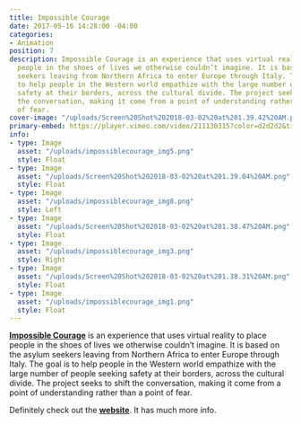```yaml
---
title: Impossible Courage
date: 2017-05-16 14:28:00 -04:00
categories:
- Animation
position: 7
description: Impossible Courage is an experience that uses virtual reality to place
  people in the shoes of lives we otherwise couldn’t imagine. It is based on the asylum
  seekers leaving from Northern Africa to enter Europe through Italy. The goal is
  to help people in the Western world empathize with the large number of people seeking
  safety at their borders, across the cultural divide. The project seeks to shift
  the conversation, making it come from a point of understanding rather than a point
  of fear.
cover-image: "/uploads/Screen%20Shot%202018-03-02%20at%201.39.42%20AM.png"
primary-embed: https://player.vimeo.com/video/211130315?color=d2d2d2&title=0&byline=0&portrait=0
info:
- type: Image
  asset: "/uploads/impossiblecourage_img5.png"
  style: Float
- type: Image
  asset: "/uploads/Screen%20Shot%202018-03-02%20at%201.39.04%20AM.png"
  style: Float
- type: Image
  asset: "/uploads/impossiblecourage_img8.png"
  style: Left
- type: Image
  asset: "/uploads/Screen%20Shot%202018-03-02%20at%201.38.47%20AM.png"
  style: Float
- type: Image
  asset: "/uploads/impossiblecourage_img3.png"
  style: Right
- type: Image
  asset: "/uploads/Screen%20Shot%202018-03-02%20at%201.38.31%20AM.png"
  style: Float
- type: Image
  asset: "/uploads/impossiblecourage_img1.png"
  style: Float
---
```


[**Impossible Courage**](https://www.impossiblecourage.com/) is an experience that uses virtual reality to place people in the shoes of lives we otherwise couldn’t imagine. It is based on the asylum seekers leaving from Northern Africa to enter Europe through Italy. The goal is to help people in the Western world empathize with the large number of people seeking safety at their borders, across the cultural divide. The project seeks to shift the conversation, making it come from a point of understanding rather than a point of fear.

Definitely check out the [**website**](https://www.impossiblecourage.com/). It has much more info.
